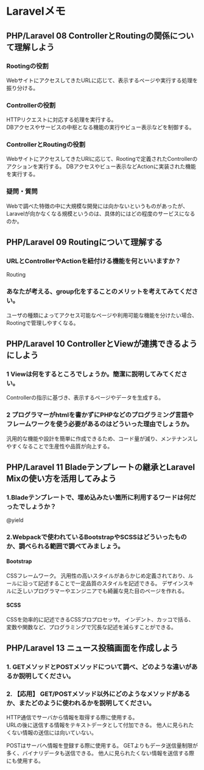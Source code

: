# Laravelメモ
## PHP/Laravel 08 ControllerとRoutingの関係について理解しよう
### Rootingの役割
WebサイトにアクセスしてきたURLに応じて、表示するページや実行する処理を振り分ける。

### Controllerの役割
HTTPリクエストに対応する処理を実行する。  
DBアクセスやサービスの中枢となる機能の実行やビュー表示などを制御する。

### ControllerとRoutingの役割
WebサイトにアクセスしてきたURlに応じて、Rootingで定義されたControllerのアクションを実行する。
DBアクセスやビュー表示などActionに実装された機能を実行する。

### 疑問・質問
Webで調べた特徴の中に大規模な開発には向かないというものがあったが、
Laravelが向かなくなる規模というのは、具体的にはどの程度のサービスになるのか。


## PHP/Laravel 09 Routingについて理解する
### URLとControllerやActionを紐付ける機能を何といいますか？
Routing

### あなたが考える、group化をすることのメリットを考えてみてください。
ユーザの種類によってアクセス可能なページや利用可能な機能を分けたい場合、
Rootingで管理しやすくなる。

## PHP/Laravel 10 ControllerとViewが連携できるようにしよう
### 1 Viewは何をするところでしょうか。簡潔に説明してみてください。
Controllerの指示に基づき、表示するページやデータを生成する。

### 2 プログラマーがhtmlを書かずにPHPなどのプログラミング言語やフレームワークを使う必要があるのはどういった理由でしょうか。
汎用的な機能や設計を簡単に作成できるため、コード量が減り、メンテナンスしやすくなることで生産性や品質が向上する。

## PHP/Laravel 11 Bladeテンプレートの継承とLaravel Mixの使い方を活用してみよう
### 1.Bladeテンプレートで、埋め込みたい箇所に利用するワードは何だったでしょうか？
@yield

### 2.Webpackで使われているBootstrapやSCSSはどういったものか、調べられる範囲で調べてみましょう。
#### Bootstrap
CSSフレームワーク。
汎用性の高いスタイルがあらかじめ定義されており、ルールに沿って記述することで一定品質のスタイルを記述できる。
デザインスキルに乏しいプログラマーやエンジニアでも綺麗な見た目のページを作れる。

#### SCSS
CSSを効率的に記述できるCSSプロプロセッサ。
インデント、カッコで括る、変数や関数など、プログラミングで冗長な記述を減らすことができる。


## PHP/Laravel 13 ニュース投稿画面を作成しよう
### 1. GETメソッドとPOSTメソッドについて調べ、どのような違いがあるか説明してください。
### 2. 【応用】 GET/POSTメソッド以外にどのようなメソッドがあるか、またどのように使われるかを説明してください。
HTTP通信でサーバから情報を取得する際に使用する。  
URLの後に送信する情報をテキストデータとして付加できる。
他人に見られたくない情報の送信には向いていない。

POSTはサーバへ情報を登録する際に使用する。
GETよりもデータ送信量制限が多く、バイナリデータも送信できる。
他人に見られたくない情報を送信する際にも使用する。


